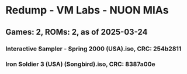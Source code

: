 # Redump - VM Labs - NUON MIAs
## Games: 2, ROMs: 2, as of 2025-03-24

### Interactive Sampler - Spring 2000 (USA).iso, CRC: 254b2811
### Iron Soldier 3 (USA) (Songbird).iso, CRC: 8387a00e
